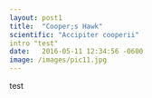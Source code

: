 ```yaml
---
layout: post1
title:  "Cooper;s Hawk"
scientific: "Accipiter cooperii"
intro "test"
date:   2016-05-11 12:34:56 -0600
image: /images/pic11.jpg
---
```


test